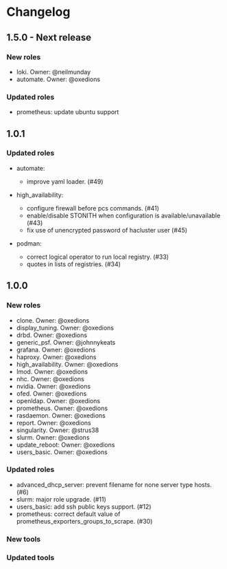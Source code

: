 # Changelog

## 1.5.0 - Next release

### New roles

  - loki. Owner: @neilmunday
  - automate. Owner: @oxedions

### Updated roles

  - prometheus: update ubuntu support

## 1.0.1

### Updated roles

  - automate:
    - improve yaml loader. (#49)

  - high_availability:
    - configure firewall before pcs commands. (#41)
    - enable/disable STONITH when configuration is available/unavailable (#43)
    - fix use of unencrypted password of hacluster user (#45)

  - podman: 
    - correct logical operator to run local registry. (#33)
    - quotes in lists of registries. (#34)

## 1.0.0

### New roles

  - clone. Owner: @oxedions
  - display_tuning. Owner: @oxedions
  - drbd. Owner: @oxedions
  - generic_psf. Owner: @johnnykeats
  - grafana. Owner: @oxedions
  - haproxy. Owner: @oxedions
  - high_availability. Owner: @oxedions
  - lmod. Owner: @oxedions
  - nhc. Owner: @oxedions
  - nvidia. Owner: @oxedions
  - ofed. Owner: @oxedions
  - openldap. Owner: @oxedions
  - prometheus. Owner: @oxedions
  - rasdaemon. Owner: @oxedions
  - report. Owner: @oxedions
  - singularity. Owner: @strus38
  - slurm. Owner: @oxedions
  - update_reboot: Owner: @oxedions
  - users_basic. Owner: @oxedions


### Updated roles

  - advanced_dhcp_server: prevent filename for none server type hosts. (#6)
  - slurm: major role upgrade. (#11)
  - users_basic: add ssh public keys support. (#12)
  - prometheus: correct default value of prometheus_exporters_groups_to_scrape. (#30)

### New tools

### Updated tools

